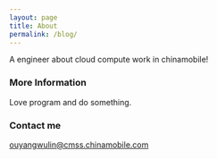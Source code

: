 ```yaml
---
layout: page
title: About
permalink: /blog/
---
```


A engineer about cloud compute work in chinamobile!

### More Information

Love program and do something. 

### Contact me

[ouyangwulin@cmss.chinamobile.com](mailto:ouyangwulin@cmss.chinamobile.com)
